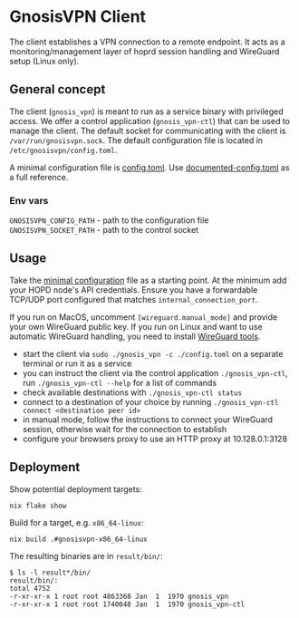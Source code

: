 # GnosisVPN Client

The client establishes a VPN connection to a remote endpoint.
It acts as a monitoring/management layer of hoprd session handling and WireGuard setup (Linux only).

## General concept

The client (`gnosis_vpn`) is meant to run as a service binary with privileged access.
We offer a control application (`gnosis_vpn-ctl`) that can be used to manage the client.
The default socket for communicating with the client is `/var/run/gnosisvpn.sock`.
The default configuration file is located in `/etc/gnosisvpn/config.toml`.

A minimal configuration file is [config.toml](./config.toml).
Use [documented-config.toml](./documented-config.toml) as a full reference.

### Env vars

`GNOSISVPN_CONFIG_PATH` - path to the configuration file
`GNOSISVPN_SOCKET_PATH` - path to the control socket

## Usage

Take the [minimal configuration](./config.toml) file as a starting point.
At the minimum add your HOPD node's API credentials.
Ensure you have a forwardable TCP/UDP port configured that matches `internal_connection_port`.

If you run on MacOS, uncomment `[wireguard.manual_mode]` and provide your own WireGuard public key.
If you run on Linux and want to use automatic WireGuard handling, you need to install [WireGuard tools](https://www.wireguard.com/install/).

- start the client via `sudo ./gnosis_vpn -c ./config.toml` on a separate terminal or run it as a service
- you can instruct the client via the control application `./gnosis_vpn-ctl`, run `./gnosis_vpn-ctl --help` for a list of commands
- check available destinations with `./gnosis_vpn-ctl status`
- connect to a destination of your choice by running `./gnosis_vpn-ctl connect <destination peer id>`
- in manual mode, follow the instructions to connect your WireGuard session, otherwise wait for the connection to establish
- configure your browsers proxy to use an HTTP proxy at 10.128.0.1:3128

## Deployment

Show potential deployment targets:

`nix flake show`

Build for a target, e.g. `x86_64-linux`:

`nix build .#gnosisvpn-x86_64-linux`

The resulting binaries are in `result/bin/`:

```
$ ls -l result*/bin/
result/bin/:
total 4752
-r-xr-xr-x 1 root root 4863368 Jan  1  1970 gnosis_vpn
-r-xr-xr-x 1 root root 1740048 Jan  1  1970 gnosis_vpn-ctl
```
